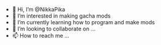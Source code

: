 - 👋 Hi, I’m @NikkaPika
- 👀 I’m interested in making gacha mods 
- 🌱 I’m currently learning how to program and make mods
- 💞️ I’m looking to collaborate on ...
- 📫 How to reach me ...

<!---
NikkaPika/NikkaPika is a ✨ special ✨ repository because its `README.md` (this file) appears on your GitHub profile.
You can click the Preview link to take a look at your changes.
--->
